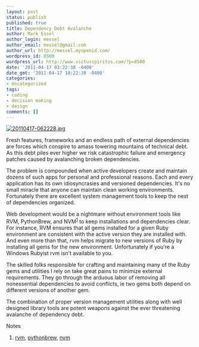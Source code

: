 ```yaml
---
layout: post
status: publish
published: true
title: Dependency Debt Avalanche
author: Mark Essel
author_login: messel
author_email: messel@gmail.com
author_url: http://messel.myopenid.com/
wordpress_id: 8500
wordpress_url: http://www.victusspiritus.com/?p=8500
date: '2011-04-17 03:22:38 -0400'
date_gmt: '2011-04-17 10:22:38 -0400'
categories:
- Uncategorized
tags:
- coding
- decision making
- design
comments: []
---
```

<p><a href="http://www.victusspiritus.com/wp-content/uploads/2011/04/20110417-062228.jpg"><img class="size-full aligncenter" src="http://www.victusspiritus.com/wp-content/uploads/2011/04/20110417-062228.jpg" alt="20110417-062228.jpg" /></a></p>
<p>Fresh features, frameworks and an endless path of external dependencies are forces which conspire to amass towering mountains of technical debt. As this debt piles ever higher we risk catastrophic failure and emergency patches caused by avalanching broken dependencies.</p>
<p>The problem is compounded when active developers create and maintain dozens of such apps for personal and professional reasons. Each and every application has its own idiosyncrasies and versioned dependencies. It's no small miracle that anyone can maintain clean working environments. Fortunately there are excellent system management tools to keep the nest of dependencies organized.</p>
<p>Web development would be a nightmare without environment tools like RVM, PythonBrew, and NVM<sup><a href="#notes">1</a></sup> to keep installations and dependencies clear. For instance, RVM ensures that all gems installed for a given Ruby environment are consistent with the active version they are installed with. And even more than that, rvm helps migrate to new versions of Ruby by installing all gems for the new environment. Unfortunately if you're a Windows Rubyist rvm isn't available to you.</p>
<p>The skilled folks responsible for crafting and maintaining many of the Ruby gems and utilities I rely on take great pains to minimize external requirements. They go through the arduous labor of removing all nonessential dependencies to avoid conflicts, ie two gems both depend on different versions of another gem.</p>
<p>The combination of proper version management utilities along with well designed library tools are potent weapons against the ever threatening avalanche of dependency debt.</p>
<p><a name="notes">Notes</a></p>
<ol>
<li><a href="https://rvm.beginrescueend.com/">rvm</a>, <a href="https://github.com/utahta/pythonbrew">pythonbrew</a>, <a href="http://tjholowaychuk.com/post/524593054/node-version-manager-preview">nvm</a></li>
</ol>
